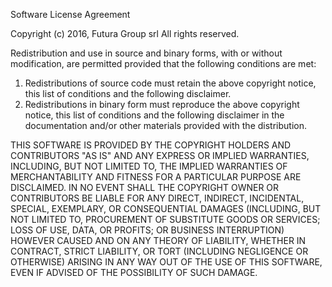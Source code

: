  Software License Agreement
 
 Copyright (c) 2016, Futura Group srl 
 All rights reserved.
 
 Redistribution and use in source and binary forms, with or without
 modification, are permitted provided that the following conditions are met:
 
 1. Redistributions of source code must retain the above copyright notice, this
    list of conditions and the following disclaimer.
 2. Redistributions in binary form must reproduce the above copyright notice,
    this list of conditions and the following disclaimer in the documentation
    and/or other materials provided with the distribution.
 
 THIS SOFTWARE IS PROVIDED BY THE COPYRIGHT HOLDERS AND CONTRIBUTORS "AS IS" AND
 ANY EXPRESS OR IMPLIED WARRANTIES, INCLUDING, BUT NOT LIMITED TO, THE IMPLIED
 WARRANTIES OF MERCHANTABILITY AND FITNESS FOR A PARTICULAR PURPOSE ARE
 DISCLAIMED. IN NO EVENT SHALL THE COPYRIGHT OWNER OR CONTRIBUTORS BE LIABLE FOR
 ANY DIRECT, INDIRECT, INCIDENTAL, SPECIAL, EXEMPLARY, OR CONSEQUENTIAL DAMAGES
 (INCLUDING, BUT NOT LIMITED TO, PROCUREMENT OF SUBSTITUTE GOODS OR SERVICES;
 LOSS OF USE, DATA, OR PROFITS; OR BUSINESS INTERRUPTION) HOWEVER CAUSED AND
 ON ANY THEORY OF LIABILITY, WHETHER IN CONTRACT, STRICT LIABILITY, OR TORT
 (INCLUDING NEGLIGENCE OR OTHERWISE) ARISING IN ANY WAY OUT OF THE USE OF THIS
 SOFTWARE, EVEN IF ADVISED OF THE POSSIBILITY OF SUCH DAMAGE.
